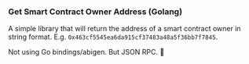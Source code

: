 ### Get Smart Contract Owner Address (Golang)

A simple library that will return the address of a smart contract owner in string format. E.g. `0x463cf5545ea6da915cf37483a48a5f36bb7f7845`.

Not using Go bindings/abigen. But JSON RPC. :rocket:
